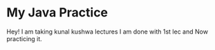 ﻿# My Java Practice
Hey! I am taking kunal kushwa lectures I am done with 1st lec and Now practicing it.
